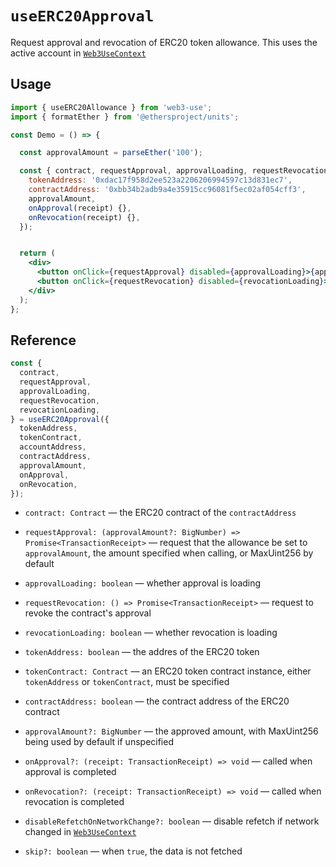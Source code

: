 # `useERC20Approval`

Request approval and revocation of ERC20 token allowance. This uses the active account in [`Web3UseContext`](./useWeb3UseContext.md)

## Usage

```jsx
import { useERC20Allowance } from 'web3-use';
import { formatEther } from '@ethersproject/units';

const Demo = () => {

  const approvalAmount = parseEther('100');

  const { contract, requestApproval, approvalLoading, requestRevocation, revocationLoading } = useERC20Approval({
    tokenAddress: '0xdac17f958d2ee523a2206206994597c13d831ec7',
    contractAddress: '0xbb34b2adb9a4e35915cc96081f5ec02af054cff3',
    approvalAmount,
    onApproval(receipt) {},
    onRevocation(receipt) {},
  });


  return (
    <div>
      <button onClick={requestApproval} disabled={approvalLoading}>{approvalLoading ? 'Confirm in Metamask' : 'Request Approval'}</button>
      <button onClick={requestRevocation} disabled={revocationLoading}>{approvalLoading ? 'Confirm in Metamask' : 'Revoke Approval'}</button>
    </div>
  );
};
```

## Reference

```ts
const {
  contract,
  requestApproval,
  approvalLoading,
  requestRevocation,
  revocationLoading,
} = useERC20Approval({
  tokenAddress,
  tokenContract,
  accountAddress,
  contractAddress,
  approvalAmount,
  onApproval,
  onRevocation,
});
```
- `contract: Contract` &mdash; the ERC20 contract of the `contractAddress`

- `requestApproval: (approvalAmount?: BigNumber) => Promise<TransactionReceipt>` &mdash; request that the allowance be set to `approvalAmount`, the amount specified when calling, or MaxUint256 by default
- `approvalLoading: boolean` &mdash; whether approval is loading
- `requestRevocation: () => Promise<TransactionReceipt>` &mdash; request to revoke the contract's approval
- `revocationLoading: boolean` &mdash; whether revocation is loading
  
- `tokenAddress: boolean` &mdash; the addres of the ERC20 token
- `tokenContract: Contract` &mdash; an ERC20 token contract instance, either `tokenAddress` or `tokenContract`, must be specified
- `contractAddress: boolean` &mdash; the contract address of the ERC20 contract
- `approvalAmount?: BigNumber` &mdash; the approved amount, with MaxUint256 being used by default if unspecified
- `onApproval?: (receipt: TransactionReceipt) => void` &mdash; called when approval is completed
- `onRevocation?: (receipt: TransactionReceipt) => void` &mdash; called when revocation is completed
- `disableRefetchOnNetworkChange?: boolean` &mdash; disable refetch if network changed in [`Web3UseContext`](./useWeb3UseContext.md)
- `skip?: boolean` &mdash; when `true`, the data is not fetched